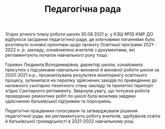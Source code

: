 ﻿---
title: Педагогічна рада
---

Згідно річного плану роботи школи 30.08.2021 р. у КЗШ №55 КМР ДО відбулося засідання педагогічної ради, де ключовими питаннями було розглянуто основні орієнтири щодо проєкту Освітньої програми 2021-2022 н. р. закладу, ознайомлено вчителів з документами, які регламентують початок навчального року тощо. 

Горевич Людмила Володимирівна, директор школи, ознайомила присутніх з підсумками навчально-виховної й виховної роботи школи за 2020-2021 н.р., проаналізувала результати моніторингу освітнього процесу, зупинилася на переліку здійснених заходів по приведенню до належного санітарно-технічного стану закладу та прилеглої території згідно Санітарного регламенту.  Звернула увагу, що потужна робота проведених ремонтних робіт по школі була можлива завдяки здійсненню батьківської підтримки та порозумінь.

Педагогічні працівники голосували та затверджували рішення педагогічної ради, які регламентують роботу вчителів, здобувачів освіти й батьківської громадськості в 2021-2022 навчальному році. 

<slideshow></slideshow>

